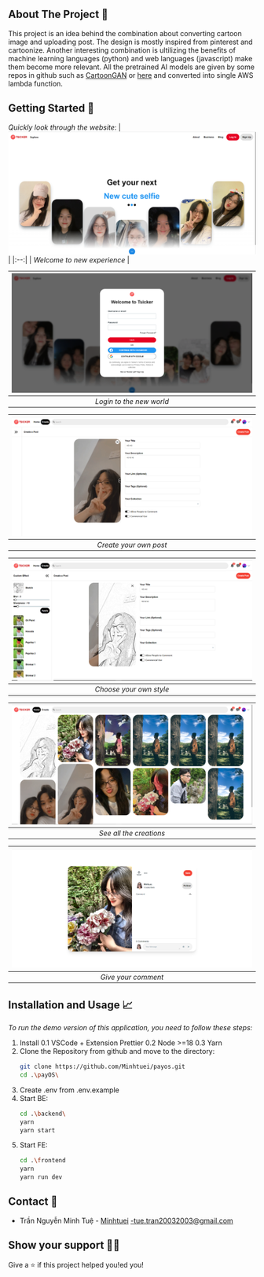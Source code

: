 ## About The Project 🔎
This project is an idea behind the combination about converting cartoon image and uploading post. The design is mostly inspired from pinterest and cartoonize.
Another interesting combination is ultilizing the benefits of machine learning languages (python) and web languages (javascript) make them become more relevant.
All the pretrained AI models are given by some repos in github such as [CartoonGAN](https://github.com/Yijunmaverick/CartoonGAN-Test-Pytorch-Torch) or [here](https://github.com/pythonlessons/background_removal)
and converted into single AWS lambda function.
## Getting Started 🚀

_Quickly look through the website_:
| ![HomePage.jpg](/Demo_image/homepage.png) | 
|:--:| 
| *Welcome to new experience* |

| ![LoginForm.jpg](/Demo_image/login.png) | 
|:--:| 
| *Login to the new world* |

| ![CreatePostPage.jpg](/Demo_image/createpost.png) | 
|:--:| 
| *Create your own post* |

| ![Cartoon.jpg](/Demo_image/cartoon.png) | 
|:--:| 
| *Choose your own style* |

| ![AllPostPage.jpg](/Demo_image/allpost.png) | 
|:--:| 
| *See all the creations* |

| ![DetailPost.jpg](/Demo_image/commentpost.png) | 
|:--:| 
| *Give your comment* |


## Installation and Usage 📈

_To run the demo version of this application, you need to follow these steps:_

1. Install 0.1 VSCode + Extension Prettier 0.2 Node >=18 0.3 Yarn
2. Clone the Repository from github and move to the directory:
    ```sh
    git clone https://github.com/Minhtuei/payos.git
    cd .\payOS\
    ```
3. Create .env from .env.example
4. Start BE:
    ```sh
    cd .\backend\
    yarn
    yarn start
    ```
5. Start FE:
    ```sh
    cd .\frontend
    yarn
    yarn run dev
    ```

## Contact 📧

-   Trần Nguyễn Minh Tuệ - [Minhtuei](https://github.com/Minhtuei) -tue.tran20032003@gmail.com

## Show your support 👨‍🚀

Give a ⭐️ if this project helped you!ed you!

